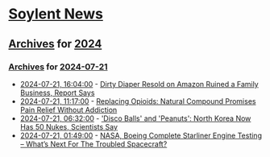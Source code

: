 # [Soylent News](../../../README.md)

## [Archives](../../index.md) for [2024](../index.md)

### [Archives](../../index.md) for [2024-07-21](index.md)

* [2024-07-21, 16:04:00](https://soylentnews.org/article.pl?sid=24/07/20/1448201&from=rss) - [Dirty Diaper Resold on Amazon Ruined a Family Business, Report Says](https://soylentnews.org/article.pl?sid=24/07/20/1448201&from=rss)
* [2024-07-21, 11:17:00](https://soylentnews.org/article.pl?sid=24/07/19/1753238&from=rss) - [Replacing Opioids: Natural Compound Promises Pain Relief Without Addiction](https://soylentnews.org/article.pl?sid=24/07/19/1753238&from=rss)
* [2024-07-21, 06:32:00](https://soylentnews.org/article.pl?sid=24/07/20/1036246&from=rss) - ['Disco Balls' and 'Peanuts': North Korea Now Has 50 Nukes, Scientists Say](https://soylentnews.org/article.pl?sid=24/07/20/1036246&from=rss)
* [2024-07-21, 01:49:00](https://soylentnews.org/article.pl?sid=24/07/20/1030218&from=rss) - [NASA, Boeing Complete Starliner Engine Testing – What’s Next For The Troubled Spacecraft?](https://soylentnews.org/article.pl?sid=24/07/20/1030218&from=rss)
